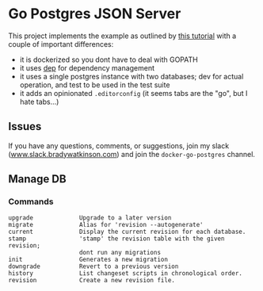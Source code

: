 # Go Postgres JSON Server

This project implements the example as outlined by [this tutorial](https://semaphoreci.com/community/tutorials/building-and-testing-a-rest-api-in-go-with-gorilla-mux-and-postgresql) with a couple of important differences:
- it is dockerized so you dont have to deal with GOPATH
- it uses [dep](https://github.com/golang/dep) for dependency management
- it uses a single postgres instance with two databases; dev for actual operation, and test to be used in the test suite
- it adds an opinionated `.editorconfig` (it seems tabs are the "go", but I hate tabs...)

## Issues

If you have any questions, comments, or suggestions, join my slack (www.slack.bradywatkinson.com) and join the `docker-go-postgres` channel.

## Manage DB

### Commands
    upgrade             Upgrade to a later version
    migrate             Alias for 'revision --autogenerate'
    current             Display the current revision for each database.
    stamp               'stamp' the revision table with the given revision;
                        dont run any migrations
    init                Generates a new migration
    downgrade           Revert to a previous version
    history             List changeset scripts in chronological order.
    revision            Create a new revision file.
